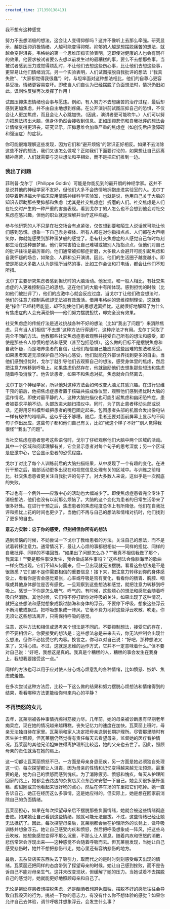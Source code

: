 ```yaml
---
created_time: 1713501384131

---
```

我不想有这种感觉

努力不去想消极的想法，这会让人变得抑郁吗？这并不像听上去那么牵强。研究显示，越是压抑消极情绪，人越可能变得抑郁。抑郁的人越是想摆脱痛苦的想法，就越会变得沮丧。韦格纳的第一个思维压抑实验表明，这即使对健康的人也会有同样的效果。他要求被试者要么去想以前发生过的最糟糕的事，要么不去想那些事。当被试者感到压力或觉得烦乱时，不让他们去想这些伤心事，比让他们去想这些事，更容易让他们情绪消沉。另一个实验表明，人们试图摆脱自我批评的想法（“我真失败”、“大家都觉得我很蠢”）时，与坦率面对这种想法相比，他们的自尊心更容易受挫，情绪更容易变坏。即使当人们自认为已经摆脱了负面想法时，情况仍旧如此。讽刺性反弹再次发挥了作用！

试图压抑焦虑情绪也会事与愿违。例如，有人努力不去想痛苦的治疗过程，最后却感到更加焦虑，并不由自主地想到疼痛。在公开演讲前试图压抑自己的恐惧，不仅会让人更加焦虑，而且会让人心跳加快。（因此，演讲者更可能吹牛。）人们可以努力把想法挤出大脑，但身体仍然会接收到信息。正如压抑悲伤和自我批评的想法会让情绪变得更沮丧，研究显示，压抑思维会加重严重的焦虑症（如创伤后应激障碍和强迫症）的症状。

你可能很难理解这些发现，因为它们和“避开烦恼”的常识正好相反。如果不去消除这些不好的想法，我们又该怎么做呢？正如我们下面要讨论的，如果想让自己远离精神痛苦，人们就需要与这些想法和平相处，而不是把它们推到一边。

### 我出了问题

菲利普·戈尔丁（Philippe Goldin）可能是你能见到的最开朗的神经学家。这并不是说其他的神经学家不友好，但他们大多不会热情地拥抱走进实验室的人。戈尔丁领导着斯坦福大学临床应用情感神经科学实验室，也就是说，他用自己关于大脑的知识去帮助那些受抑郁和焦虑（尤其是社交焦虑症）折磨的人们。社交焦虑是人们在社交时产生的一种严重的害羞表现。看到戈尔丁的人怎么也不会想到他会对社交焦虑症感兴趣，但他的职业就是理解并治疗这种病症。

参与他研究的人不只是在社交场合有点紧张，仅仅想到要和陌生人说话就可能让他们感到恐慌。想象一下自己赤身裸体、所有人都在对你指指点点、人们都在大声嘲笑你，你就能感受到那种噩梦般的感觉了。患有社交焦虑症的人感觉自己每时每刻都生活在这种噩梦里。他们常常害怕让自己难堪或被别人指指点点，但他们对自己的批评往往是最厉害的。他们通常被抑郁症折磨，大多数人会避开可能引起焦虑和自我怀疑的场合，如聚会、人群和公开演讲。因此，他们的生活圈子越变越小。即使是那些大多数人认为是理所当然的事，比如工作会议和打电话，都会让他们不知所措。

戈尔丁主要研究焦虑者感到担忧时的大脑活动。他发现，和一般人相比，有社交焦虑症的人更难控制自己的思想。这在他们的大脑中有所体现。感到担忧的时候（比如他们被批评了），他们的应激中心就会反应过度。当戈尔丁让他们改变想法时，他们的注意力控制系统却无法被有效激活。借用韦格纳的思维控制理论，这就像是“操作”已经耗尽能量，却不能使他们的思想远离担忧。这就很好地解释了为什么有焦虑症的人会充满恐惧——他们努力摆脱担忧，却完全没有效果。

社交焦虑症的传统疗法是通过挑战各种不好的想法（比如“我出了问题”）来消除焦虑。只有当人们相信“不去想”这种方法行得通时，这种疗法才有用。戈尔丁采取了完全不同的方法。他教那些社交焦虑症患者观察并接受自己所有的想法和感受，即使是那些令人惊慌的想法和感受（甚至包括恐惧）。这么做的目标不是摆脱焦虑和自我怀疑，而是培养患者的自信，让他们相信自己能应对这些困难的想法和感受。如果患者知道无须保护自己的内心感受，他们就能在外部世界找到更多的自由。当他们感到担忧时，戈尔丁就引导他们去观察自己的想法，感受身体里的焦虑，然后把注意力转移到呼吸上。如果焦虑仍然存在，他就鼓励他们去想象那些想法和焦虑随着呼吸消散了。他告诉患者，如果不和焦虑对抗，焦虑就会自然离去。

戈尔丁是个神经学家，所以他对这种方法会如何改变大脑尤其感兴趣。在进行思维干预的前后，他把焦虑症患者置于核磁共振成像仪里，观察他们感到担忧时大脑的运作情况。即使对最平静的人，这种大脑扫描仪也可能引起焦虑和幽闭恐怖症。患者被要求平躺不动，头部放进大脑扫描仪中。同时，为了防止患者移动头部或说话，还得用牙科模型蜡把患者的嘴巴固定起来。包围患者头部的机器会发出像电钻一样有规律的嗡嗡声。这似乎还不够糟，随后，患者还要对面前屏幕上显示的不同句子作出反应，这些句子都和他们自己有关，比如“我这个样子不好”“别人觉得我很怪”“我出了问题”。

当社交焦虑症患者思考这些语句时，戈尔丁仔细观察他们大脑中两个区域的活动。其中一个区域和阅读理解有关，它会显示患者对每个句子的思考深度；另一个区域是应激中心，它会显示患者的恐慌程度。

戈尔丁对比了每个人训练前后的大脑扫描结果，从中发现了一个有趣的变化。在进行干预之后，脑部活动更多出现在和视觉信息处理有关的区域中。与训练之前相比，社交焦虑患者更关注自我批评的句子了。对大多数人来说，这似乎是一次彻底的失败。

不过也有一个例外——应激中心的活动也大幅减少了。即使焦虑症患者完全专注于消极想法，他们也没有以前那么烦恼了。大脑的这个变化为患者的日常生活带来了很多好处。在进行干预之后，焦虑患者的焦虑程度总体上有所降低，他们在自我批评和担忧上花的时间也更少了。当他们不再与自己的想法和情绪对抗时，他们找到了更多的自由。

**意志力实验：忠于你的感受，但别相信你所有的想法**

遇到烦恼的时候，不妨尝试一下戈尔丁教给患者的方法。关注自己的想法，而不是试着转移注意力。通常情况下，最让人心烦的事都很相似——同样的担忧、同样的自我批评、同样的不堪回首。“如果出了问题怎么办？”“我真不相信我做了那个，我真笨！”“要是那件事没发生，我会做成某件事吗？”这些想法会像脑海里的歌曲一样突然出现。它们不知从何而来，但一旦出现就无法摆脱。看看这些想法是不是很熟悉？它们都不是你需要相信的重要信息！接下来，把注意力转移到你的身体感受上，看看你是否会感觉紧张，心率或呼吸是否有变化，看看你的肠胃、胸腔、咽喉或其他身体部位是否有感觉。一旦观察到这些想法和感觉，就把注意力转移到呼吸上。感觉一下你是怎么吸气、呼气的。有时候，这些烦心的想法和感觉会随着呼吸自然消散。其他时候，它们将不停打断你对呼吸的关注。如果出现了这种情况，就把这些想法和感觉想象成飘过脑海和身体的浮云。不要停下呼吸，想象这些浮云不断消散或飘过。把呼吸想象成一阵风，它毫不费力地将这些浮云吹散、吹走。你无须让这些想法离开，只需保持呼吸的感觉。

注意，这种方法和相信或思考某个想法是不同的。不要抑制想法，接受它的存在，但不要相信它。你要接受的想法是：这些想法总是来来去去，你无法控制会出现什么想法，但你不必接受它的内容。换言之，你可以对自己说：“好吧，那种想法又来了，又得心烦。不过，这就是思维的运作方式，它并不一定意味着什么。”但不要对自己说：“好吧，我想这是真的。我真是个糟糕的人，糟糕的事会发生在我身上，我想我要接受这一点。”

同样的方法也可以用于应对使人分心或心烦意乱的各种情绪，比如愤怒、嫉妒、焦虑或羞愧。

在多次尝试这种方法后，比较一下这么做的结果和努力摆脱心烦想法和情绪得到的结果，看看哪种方法更能给你带来内心的平静？

### 不再愤怒的女儿

去年，瓦莱丽被各种事情折腾得筋疲力尽。几年前，她的母亲被诊断患有早期老年痴呆症，现在她的情况越来越糟糕，丧失记忆力的速度在加快。瓦莱丽上班时，母亲无法独自待在家里。瓦莱丽和家人决定把母亲送到长期护理所。尽管那里随时有医生护士照顾，但瓦莱丽仍然觉得有责任每天去看望母亲，监督她的医疗看护情况。瓦莱丽的其他兄弟姐妹住得离护理所比较远，她的父亲也去世了。因此，照顾母亲的责任就落在她的肩上。

这一切都让瓦莱丽愤怒不已。一方面是母亲身患恶疾，另一方面是她必须独自处理这一切。每次探望都让人沮丧，因为母亲的性情和记忆变得越来越无法预测。最重要的是，她为自己的愤怒而感到愧疚。为了消除疲劳、愤怒和愧疚，每天从护理所回家的路上，她都会去路边的杂货店买点东西来安慰一下自己。她会买很多纸杯蛋糕、甜甜圈或其他看起来很好吃的点心，然后在停车场的车里把它们吃掉。她一直告诉自己，她正在经历这么多事情，这是她应得的。但实际上，她是想在回家前消除自己的负面情绪。

瓦莱丽担心，如果在每次探望母亲后不摆脱那些负面情绪，她就会被这些情绪彻底击败。如果她让自己看到这些情绪，她就可能无法自拔。不过，这些情绪已经让她无法抵抗了。因此，每次探望母亲后，瓦莱丽都会坐在护理所外的长凳上，做呼吸训练并想象浮云。她让自己感受内疚和愤怒，然后把呼吸想象成一阵风，把这些乌云吹散。她想象感觉变得不那么沉重，不那么让人窒息。随着内疚和愤怒的消散，悲伤常常会浮现出来——这种感觉不会随着呼吸而去。但瓦莱丽发现，当她让自己感受悲伤时，她并不想把悲伤带走。她心里还有容纳悲伤的地方。

最后，去杂货店买东西失去了吸引力，取而代之的是时时刻刻感受每天出现的情绪。瓦莱丽还把同样的态度带到了探望母亲的时候。她让自己感到挫败，而不是告诉自己不能对母亲生气。这并未改变现状，但缓解了她的压力。当她试着不去摆脱自己的感觉时，她就能更好地照顾母亲和自己了。

无论是拖延症患者想摆脱焦虑，还是酗酒者想避免孤独，摆脱不好的感觉往往会导致自我毁灭的行为。挑战一下你的意志力，有没有什么你不想体验的感觉？如果你允许自己去体验，调节呼吸并想象浮云，会发生什么事？